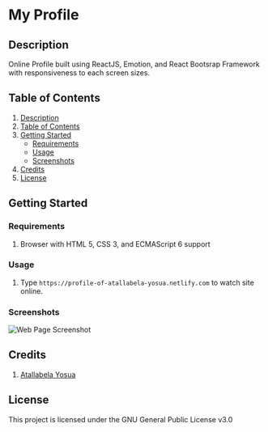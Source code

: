 # My Profile

## Description

Online Profile built using ReactJS, Emotion, and React Bootsrap Framework with responsiveness to each screen sizes.

## Table of Contents

1. [Description](#description)
2. [Table of Contents](#table-of-contents)
3. [Getting Started](#getting-started)
   - [Requirements](#requirements)
   - [Usage](#usage)
   - [Screenshots](#screenshots)
4. [Credits](#credits)
5. [License](#license)

## Getting Started

### Requirements

1. Browser with HTML 5, CSS 3, and ECMAScript 6 support

### Usage

1. Type ```https://profile-of-atallabela-yosua.netlify.com``` to watch site online.

### Screenshots

![Web Page Screenshot](https://justanaivedreamer.files.wordpress.com/2019/11/screenshot_2019-11-18-my-profile.jpg)

## Credits

1. [Atallabela Yosua](https://github.com/A-Naive-Dreamer)

## License

This project is licensed under the GNU General Public License v3.0
